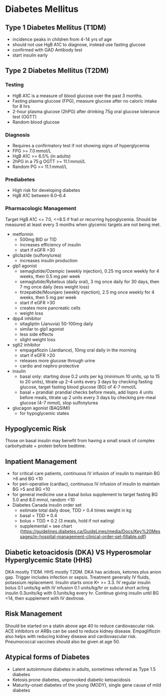 # Diabetes Mellitus

## Type 1 Diabetes Mellitus (T1DM)
- incidence peaks in children from 4-14 yrs of age
- should not use HgB A1C to diagnose, instead use fasting glucose
- confirmed with GAD Antibody test
- start insulin early

## Type 2 Diabetes Mellitus (T2DM)

### Testing
- HgB A1C is a measure of blood glucose over the past 3 months.
- Fasting plasma glucose (FPG), measure glucose after no caloric intake for 8 hrs
- 2-hour plasma glucose (2hPG) after drinking 75g oral glucose tolerance test (OGTT)
- Random blood glucose

### Diagnosis
- Requires a confirmatory test if not showing signs of hyperglycemia
- FPG >= 7.0 mmol/L
- HgB A1C >= 6.5% (in adults)
- 2hPG in a 75 g OGTT >= 11.1 mmol/L
- Random PG >= 11.1 mmol/L

### Prediabetes
- High risk for developing diabetes
- HgB A1C between 6.0–6.4

### Pharmacologic Management
Target HgB A1C <= 7.0, <=8.5 if frail or recurring hypoglycemia. Should be measured at least every 3 months when glycemic targets are not being met.

- metformin
    - 500mg BID or TID
    - increases efficiency of insulin
    - start if eGFR >30
- gliclazide (sulfonylurea)
    - increases insulin production
- glp1 agonist
    - semaglutide/Ozempic (weekly injection), 0.25 mg once weekly for 4 weeks, then 0.5 mg per week
    - semaglutide/Rybelsus (daily oral), 3 mg once daily for 30 days, then 7 mg once daily (less weight loss)
    - tirzepatide/Mounjaro (weekly injection), 2.5 mg once weekly for 4 weeks, then 5 mg per week
    - start if eGFR >30
    - creates more pancreatic cells
    - weight loss
-  dpp4 inhibitor
    - sitagliptin (Januvia) 50-100mg daily
    - similar to glp1 agonist
    - less side effects
    - slight weight loss
-  sglt2 inhibitor
    - empagaflozin (Jardiance), 10mg oral daily in the morning
    - start if eGFR >20
    - releases more glucose through urine
    - cardio and nephro protective
- insulin
    - basal only: starting dose 0.2 units per kg (minimum 10 units, up to 15 to 20 units), titrate up 2-4 units every 3 days by checking fasting glucose, target fasting blood glucose (BG) of 4-7 mmol/L
    - basal + prandial: prandial checks before meals, add lispro 4 units before meals, titrate up 2 units every 3 days by checking pre-meal glucose (4-7 mmol), stop sulfonylurea
- glucagon agonist (BAQSIMI)
    - for hypoglycemic states

## Hypoglycemic Risk
Those on basal insulin may benefit from having a small snack of complex carbohydrate + protein before bedtime.

## Inpatient Management
- for critical care patients, continuous IV infusion of insulin to maintain BG >6 and BG <10
- for peri-operative (cardiac), continuous IV infusion of insulin to maintain BG >5 and BG <10
- for general medicine use a basal bolus supplement to target fasting BG 5.0 and 8.0 mmol, random <10
- Diabetes Canada insulin order set 
    - estimate total daily dose, TDD = 0.4 times weight in kg
    - basal = TDD * 0.4
    - bolus = TDD * 0.2 (3 meals, hold if not eating)
    - supplemental = see chart (https://guidelines.diabetes.ca/GuideLines/media/Docs/Key%20Messages/in-hospital-management-clinical-order-set-fillable.pdf)

## Diabetic ketoacidosis (DKA) VS Hyperosmolar Hyperglycemic State (HHS)
DKA mostly T1DM. HHS mostly T2DM. DKA has acidosis, ketones plus anion gap. Trigger includes infection or sepsis. Treatment generally IV fluids, potassium replacement. Insulin starts once K+ >= 3.3. IV regular insulin bolus 0.1 units/kg with IV infusion 0.1 units/kg/hr or subcut short acting insulin 0.3units/kg with 0.1units/kg every hr. Continue giving insulin until BG <14, then supplement with IV dextrose.

## Risk Management
Should be started on a statin above age 40 to reduce cardiovascular risk. ACE inhibitors or ARBs can be used to reduce kidney disease. Empagliflozin also helps with reducing kidney disease and cardiovascular risk. Pneumococcal vaccines should also be given at age 50.

## Atypical forms of Diabetes
- Latent autoimmune diabetes in adults, sometimes referred as Type 1.5 diabetes
- Ketosis prone diabetes, unprovoked diabetic ketoacidosis
- Maturity-onset diabetes of the young (MODY), single gene cause of mild diabetes
